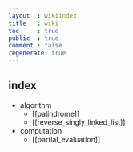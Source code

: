 ```yaml
---
layout  : wikiindex
title   : wiki
toc     : true
public  : true
comment : false
regenerate: true
---
```


## index

* algorithm
  * [[palindrome]]
  * [[reverse_singly_linked_list]]
* computation
  * [[partial_evaluation]]
